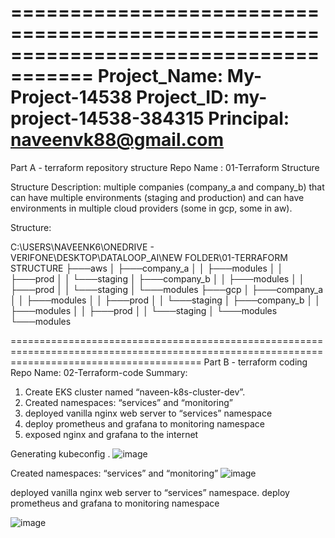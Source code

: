 
=====================================================================================
Project_Name:	My-Project-14538
Project_ID: 	my-project-14538-384315
Principal:	naveenvk88@gmail.com
=====================================================================================

Part A - terraform repository structure
Repo Name : 01-Terraform Structure

Structure Description: multiple companies (company_a and company_b) that can have multiple environments (staging and production) and can have environments in multiple cloud providers (some in gcp, some in aw).

Structure:

C:\USERS\NAVEENK6\ONEDRIVE - VERIFONE\DESKTOP\DATALOOP_AI\NEW FOLDER\01-TERRAFORM STRUCTURE
├───aws
│   ├───company_a
│   │   ├───modules
│   │   ├───prod
│   │   └───staging
│   ├───company_b
│   │   ├───modules
│   │   ├───prod
│   │   └───staging
│   └───modules
├───gcp
│   ├───company_a
│   │   ├───modules
│   │   ├───prod
│   │   └───staging
│   ├───company_b
│   │   ├───modules
│   │   ├───prod
│   │   └───staging
│   └───modules
└───modules
 
=============================================================================================================================================
Part B - terraform coding
Repo Name: 02-Terraform-code
Summary:
1.	Create EKS cluster named “naveen-k8s-cluster-dev”.
2.	Created namespaces: “services” and “monitoring”
3.	deployed vanilla nginx web server to “services” namespace
4.	deploy prometheus and grafana to monitoring namespace
5.	exposed nginx and grafana to the internet

Generating kubeconfig .
![image](https://user-images.githubusercontent.com/33716521/233610747-80d6b81c-70f1-4283-8878-f6307277d69d.png)

Created namespaces: “services” and “monitoring”
![image](https://user-images.githubusercontent.com/33716521/233610721-688eedaa-b2b7-48d5-a549-d593f115f139.png)
 
deployed vanilla nginx web server to “services” namespace.
deploy prometheus and grafana to monitoring namespace

![image](https://user-images.githubusercontent.com/33716521/233610652-e70aba21-9c44-466f-b4da-d962a2a208ff.png)
